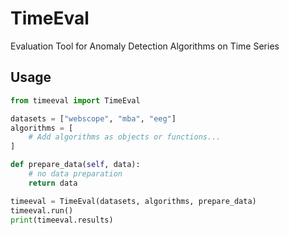# TimeEval

Evaluation Tool for Anomaly Detection Algorithms on Time Series

## Usage

```python
from timeeval import TimeEval

datasets = ["webscope", "mba", "eeg"]
algorithms = [
    # Add algorithms as objects or functions...
]

def prepare_data(self, data):
    # no data preparation
    return data

timeeval = TimeEval(datasets, algorithms, prepare_data)
timeeval.run()
print(timeeval.results)
```